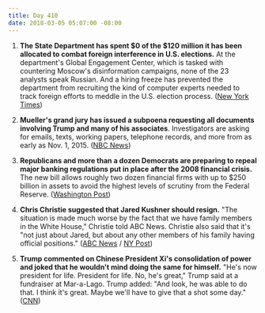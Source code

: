 ```yaml
---
title: Day 410
date: 2018-03-05 05:07:00 -08:00
---
```


1. **The State Department has spent $0 of the $120 million it has been allocated to combat foreign interference in U.S. elections.** At the department's Global Engagement Center, which is tasked with countering Moscow's disinformation campaigns, none of the 23 analysts speak Russian. And a hiring freeze has prevented the department from recruiting the kind of computer experts needed to track foreign efforts to meddle in the U.S. election process. ([New York Times](https://www.nytimes.com/2018/03/04/world/europe/state-department-russia-global-engagement-center.html))

2. **Mueller's grand jury has issued a subpoena requesting all documents involving Trump and many of his associates**. Investigators are asking for emails, texts, working papers, telephone records, and more from as early as Nov. 1, 2015. ([NBC News](https://www.nbcnews.com/politics/white-house/special-counsel-wants-documents-trump-numerous-campaign-associates-n853386))

3. **Republicans and more than a dozen Democrats are preparing to repeal major banking regulations put in place after the 2008 financial crisis.** The new bill allows roughly two dozen financial firms with up to $250 billion in assets to avoid the highest levels of scrutiny from the Federal Reserve. ([Washington Post](https://www.washingtonpost.com/business/economy/10-years-after-financial-crisis-senate-prepares-to-roll-back-banking-rules/2018/03/04/e6115438-1e37-11e8-9de1-147dd2df3829_story.html?utm_term=.b653be352fef))

4. **Chris Christie suggested that Jared Kushner should resign.** "The situation is made much worse by the fact that we have family members in the White House," Christie told ABC News. Christie also said that it's "not just about Jared, but about any other members of his family having official positions." ([ABC News](http://abcnews.go.com/Politics/week-transcript-11-18-white-house-chief-staff/story?id=53487441) / [NY Post](https://nypost.com/2018/03/04/chris-christie-thinks-jared-kushner-should-resign/))

5. **Trump commented on Chinese President Xi's consolidation of power and joked that he wouldn't mind doing the same for himself.** "He's now president for life. President for life. No, he's great," Trump said at a fundraiser at Mar-a-Lago. Trump added: "And look, he was able to do that. I think it's great. Maybe we'll have to give that a shot some day." ([CNN](https://www.cnn.com/2018/03/03/politics/trump-maralago-remarks/index.html))